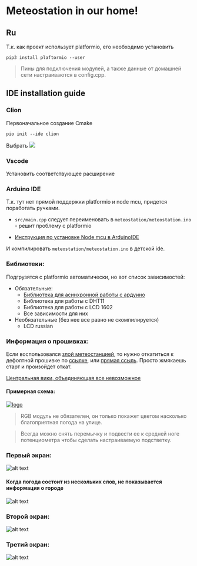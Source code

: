 # Meteostation in our home!

## Ru

Т.к. как проект использует platformio, его необходимо установить
    
    pip3 install plaftormio --user

>Пины для подключения модулей, а также данные от домашней сети настраиваются в config.cpp.

## IDE installation guide
### Clion

Первоначальное создание Cmake

    pio init --ide clion
    
Выбрать ![](https://sun9-43.userapi.com/c855732/v855732524/d5eb8/WgKoxFqRcHA.jpg)


### Vscode 
Установить соответствующее расширение

### Arduino IDE
Т.к. тут нет прямой поддержки platformio и node mcu, придется поработать ручками. 

* `src/main.cpp` следует переименовать в `meteostation/meteostation.ino` - решит проблему с platformio
* <p> <a href="http://robotclass.ru/articles/node-mcu-arduino-ide-setup/">Инструкция по установке Node mcu в ArduinoIDE</a>

И компилировать `meteostation/meteostation.ino` в детской ide.


### Библиотеки:
Подгрузятся с platformio автоматически, но вот список зависимостей:

* Обязательные:
    * [Библиотека для асинхронной работы с ардуино](https://github.com/avdosev/async-library-arduino)
    * Библиотека для работы с DHT11
    * Библиотека для работы с LCD 1602
    * Все зависимости для них
* Необязательные (без нее все равно не скомпилируется)
    * LCD russian

### Информация о прошивках:
Если воспользовался [злой метеостанцией](https://github.com/Sapfir0/evil-meteostation), то нужно откатиться к дефолтной прошивке по [ссылке](https://www.espressif.com/en/support/download/other-tools?keys=&field_type_tid%5B%5D=14), или [прямая ссыль](https://www.espressif.com/sites/default/files/tools/flash_download_tools_v3.6.6_0.zip). Просто жмякаешь старт и произойдет откат.

[Центральная вики, объединяющая все невозможное](https://github.com/Sapfir0/Meteo-Server/wiki)


#### Примерная схема:

[![logo](https://pp.userapi.com/c855528/v855528450/36b3a/8wnNPy-strI.jpg)](https://www.circuito.io/app?components=513,9088,10167,10820,360216,417986)

>RGB модуль не обязателен, он только покажет цветом насколько благоприятная погода на улице.

>Всегда можно снять перемычку и подвести ее к средней ноге потенциометра чтобы сделать настраиваемую подстветку.


### Первый экран:
![alt text][one]

[one]: https://pp.userapi.com/c854024/v854024459/35ec1/xTbQma0wmM0.jpg "First information"

#### Когда погода состоит из нескольких слов, не показывается информация о городе

![alt text][four]

[four]: https://pp.userapi.com/c855036/v855036460/47882/hnfgMcYd_eY.jpg "Long info"

### Второй экран:
![alt text][two]

[two]: https://pp.userapi.com/c848736/v848736459/185833/tEAiChO1dEg.jpg "Second information"

### Третий экран:
![alt text][three]

[three]: https://pp.userapi.com/c846123/v846123459/1f23c9/MBUddAPYiYo.jpg "Third information"
